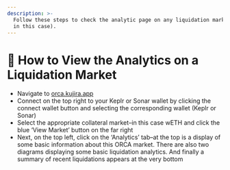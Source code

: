 ```yaml
---
description: >-
  Follow these steps to check the analytic page on any liquidation market (wETH
  in this case).
---
```


# 📰 How to View the Analytics on a Liquidation Market

* Navigate to [orca.kujira.app](https://orca.kujira.app/)
* Connect on the top right to your Keplr or Sonar wallet by clicking the connect wallet button and selecting the corresponding wallet (Keplr or Sonar)
* Select the appropriate collateral market–in this case wETH and click the blue ‘View Market’ button on the far right
* Next, on the top left, click on the ‘Analytics’ tab–at the top is a display of some basic information about this ORCA market. There are also two diagrams displaying some basic liquidation analytics. And finally a summary of recent liquidations appears at the very bottom

<figure><img src="https://lh3.googleusercontent.com/51KUhfC5wYNHUKjW9CW9XpPqwZXcQIkOBn93HCLBQeGuEj067zoUUqEEbzdmu8CRS2Gf2Ao7Myn4C_tFUdYQfQqqxAlCPu21RV3xx31ofYQRiuJgQA639X4CvRzWRKwAeZMbi7v51yDgjRyxiv7B_Vw" alt=""><figcaption></figcaption></figure>

###
